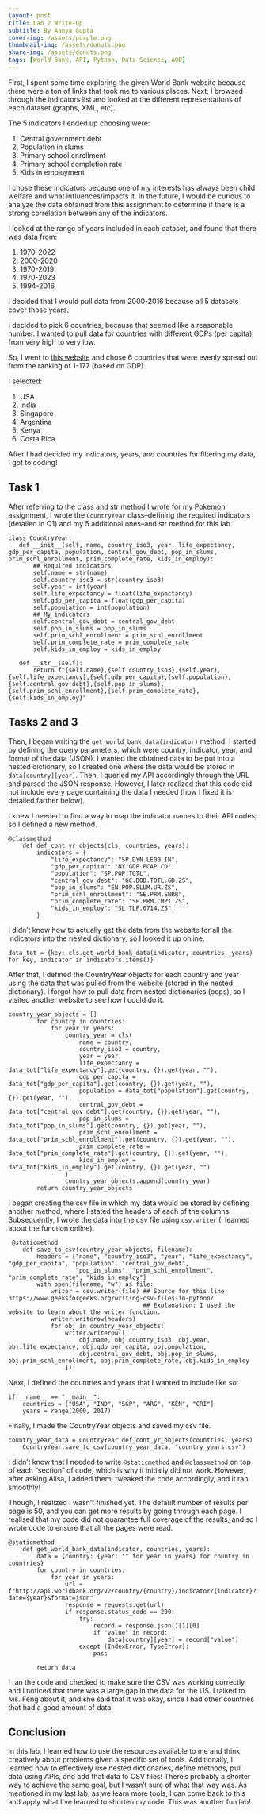 ```yaml
---
layout: post
title: Lab 2 Write-Up
subtitle: By Aanya Gupta
cover-img: /assets/purple.png
thumbnail-img: /assets/donuts.png
share-img: /assets/donuts.png
tags: [World Bank, API, Python, Data Science, AOD]
---
```


First, I spent some time exploring the given World Bank website because there were a ton of links that took me to various places. Next, I browsed through the indicators list and looked at the different representations of each dataset (graphs, XML, etc). 

The 5 indicators I ended up choosing were:

1. Central government debt
1. Population in slums
1. Primary school enrollment
1. Primary school completion rate
1. Kids in employment

I chose these indicators because one of my interests has always been child welfare and what influences/impacts it. In the future, I would be curious to analyze the data obtained from this assignment to determine if there is a strong correlation between any of the indicators. 

I looked at the range of years included in each dataset, and found that there was data from:

1. 1970-2022
1. 2000-2020
1. 1970-2019
1. 1970-2023
1. 1994-2016

I decided that I would pull data from 2000-2016 because all 5 datasets cover those years. 

I decided to pick 6 countries, because that seemed like a reasonable number. I wanted to pull data for countries with different GDPs (per capita), from very high to very low. 

So, I went to [this website](https://www.worldometers.info/gdp/gdp-by-country/) and chose 6 countries that were evenly spread out from the ranking of 1-177 (based on GDP). 

I selected:

1. USA
1. India
1. Singapore
1. Argentina
1. Kenya
1. Costa Rica

After I had decided my indicators, years, and countries for filtering my data, I got to coding! 

## Task 1

After referring to the class and str method I wrote for my Pokemon assignment, I wrote the `CountryYear` class–defining the required indicators (detailed in Q1) and my 5 additional ones–and str method for this lab. 

```
class CountryYear:
   def __init__(self, name, country_iso3, year, life_expectancy, gdp_per_capita, population, central_gov_debt, pop_in_slums, prim_schl_enrollment, prim_complete_rate, kids_in_employ):
       ## Required indicators
       self.name = str(name)
       self.country_iso3 = str(country_iso3)
       self.year = int(year)
       self.life_expectancy = float(life_expectancy)
       self.gdp_per_capita = float(gdp_per_capita)
       self.population = int(population)
       ## My indicators
       self.central_gov_debt = central_gov_debt
       self.pop_in_slums = pop_in_slums
       self.prim_schl_enrollment = prim_schl_enrollment
       self.prim_complete_rate = prim_complete_rate
       self.kids_in_employ = kids_in_employ

   def __str__(self):
       return f"{self.name},{self.country_iso3},{self.year},{self.life_expectancy},{self.gdp_per_capita},{self.population},{self.central_gov_debt},{self.pop_in_slums},{self.prim_schl_enrollment},{self.prim_complete_rate},{self.kids_in_employ}"
```  

## Tasks 2 and 3

Then, I began writing the `get_world_bank_data(indicator)` method. I started by defining the query parameters, which were country, indicator, year, and format of the data (JSON). I wanted the obtained data to be put into a nested dictionary, so I created one where the data would be stored in `data[country][year]`. Then, I queried my API accordingly through the URL and parsed the JSON response. However, I later realized that this code did not include every page containing the data I needed (how I fixed it is detailed farther below). 

I knew I needed to find a way to map the indicator names to their API codes, so I defined a new method. 

```
@classmethod
    def def_cont_yr_objects(cls, countries, years):
        indicators = {
            "life_expectancy": "SP.DYN.LE00.IN",
            "gdp_per_capita": "NY.GDP.PCAP.CD",
            "population": "SP.POP.TOTL",
            "central_gov_debt": "GC.DOD.TOTL.GD.ZS",
            "pop_in_slums": "EN.POP.SLUM.UR.ZS",
            "prim_schl_enrollment": "SE.PRM.ENRR",
            "prim_complete_rate": "SE.PRM.CMPT.ZS",
            "kids_in_employ": "SL.TLF.0714.ZS",
        }
```

I didn’t know how to actually get the data from the website for all the indicators into the nested dictionary, so I looked it up online. 

```
data_tot = {key: cls.get_world_bank_data(indicator, countries, years) for key, indicator in indicators.items()}
```

After that, I defined the CountryYear objects for each country and year using the data that was pulled from the website (stored in the nested dictionary). I forgot how to pull data from nested dictionaries (oops), so I visited another website to see how I could do it. 

```
country_year_objects = []
        for country in countries:
            for year in years:
                country_year = cls(
                    name = country,
                    country_iso3 = country,
                    year = year,
                    life_expectancy = data_tot["life_expectancy"].get(country, {}).get(year, ""),
                    gdp_per_capita = data_tot["gdp_per_capita"].get(country, {}).get(year, ""),
                    population = data_tot["population"].get(country, {}).get(year, ""),
                    central_gov_debt = data_tot["central_gov_debt"].get(country, {}).get(year, ""),
                    pop_in_slums = data_tot["pop_in_slums"].get(country, {}).get(year, ""),
                    prim_schl_enrollment = data_tot["prim_schl_enrollment"].get(country, {}).get(year, ""),
                    prim_complete_rate = data_tot["prim_complete_rate"].get(country, {}).get(year, ""),
                    kids_in_employ = data_tot["kids_in_employ"].get(country, {}).get(year, "")
                )
                country_year_objects.append(country_year)
        return country_year_objects
```

I began creating the csv file in which my data would be stored by defining another method, where I stated the headers of each of the columns. Subsequently, I wrote the data into the csv file using `csv.writer` (I learned about the function online). 

```
 @staticmethod
    def save_to_csv(country_year_objects, filename):
        headers = ["name", "country_iso3", "year", "life_expectancy", "gdp_per_capita", "population", "central_gov_debt",
                   "pop_in_slums", "prim_schl_enrollment", "prim_complete_rate", "kids_in_employ"]
        with open(filename, "w") as file:
            writer = csv.writer(file) ## Source for this line: https://www.geeksforgeeks.org/writing-csv-files-in-python/ 
                                      ## Explanation: I used the website to learn about the writer function. 
            writer.writerow(headers)
            for obj in country_year_objects:
                writer.writerow([
                    obj.name, obj.country_iso3, obj.year, obj.life_expectancy, obj.gdp_per_capita, obj.population,
                    obj.central_gov_debt, obj.pop_in_slums, obj.prim_schl_enrollment, obj.prim_complete_rate, obj.kids_in_employ
                ])
```

Next, I defined the countries and years that I wanted to include like so: 

```
if __name__ == "__main__":
    countries = ["USA", "IND", "SGP", "ARG", "KEN", "CRI"]
    years = range(2000, 2017)
```

Finally, I made the CountryYear objects and saved my csv file. 

```
country_year_data = CountryYear.def_cont_yr_objects(countries, years)
    CountryYear.save_to_csv(country_year_data, "country_years.csv")
```

I didn’t know that I needed to write `@staticmethod` and `@classmethod` on top of each “section” of code, which is why it initially did not work. However, after asking Alisa, I added them, tweaked the code accordingly, and it ran smoothly!

Though, I realized I wasn’t finished yet. The default number of results per page is 50, and you can get more results by going through each page. I realised that my code did not guarantee full coverage of the results, and so I wrote code to ensure that all the pages were read. 

```
@staticmethod
    def get_world_bank_data(indicator, countries, years):
        data = {country: {year: "" for year in years} for country in countries}
        for country in countries:
            for year in years:
                url = f"http://api.worldbank.org/v2/country/{country}/indicator/{indicator}?date={year}&format=json"
                response = requests.get(url)
                if response.status_code == 200:
                    try:
                        record = response.json()[1][0] 
                        if "value" in record:
                            data[country][year] = record["value"] 
                    except (IndexError, TypeError):
                        pass

        return data
```

I ran the code and checked to make sure the CSV was working correctly, and I noticed that there was a large gap in the data for the US. I talked to Ms. Feng about it, and she said that it was okay, since I had other countries that had a good amount of data. 

## Conclusion

In this lab, I learned how to use the resources available to me and think creatively about problems given a specific set of tools. Additionally, I learned how to effectively use nested dictionaries, define methods, pull data using APIs, and add that data to CSV files! There’s probably a shorter way to achieve the same goal, but I wasn’t sure of what that way was. As mentioned in my last lab, as we learn more tools, I can come back to this and apply what I've learned to shorten my code. This was another fun lab!
